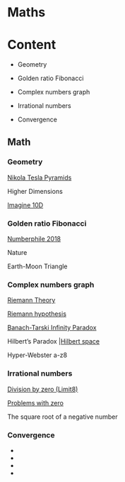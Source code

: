 # Maths

# Content

- Geometry

- Golden ratio Fibonacci

- Complex numbers graph

- Irrational numbers

- Convergence

## Math

### Geometry

[Nikola Tesla Pyramids](https://www.youtube.com/watch?v=Ft1waA3p2_w)

Higher Dimensions

[Imagine 10D](https://www.youtube.com/watch?v=0ca4miMMaCE)

### Golden ratio Fibonacci

[Numberphile 2018](https://www.youtube.com/watch?v=sj8Sg8qnjOg)

Nature

Earth-Moon Triangle

### Complex numbers graph

[Riemann Theory](https://www.youtube.com/watch?v=d6c6uIyieoo)

[Riemann hypothesis](https://en.wikipedia.org/wiki/Riemann_hypothesis)

[Banach-Tarski Infinity
Paradox](https://www.youtube.com/watch?v=s86-Z-CbaHA)

Hilbert’s Paradox |[Hilbert
space](https://en.wikipedia.org/wiki/Hilbert_space)

Hyper-Webster a-z8

### Irrational numbers

[Division by zero (Limit8)](https://www.youtube.com/watch?v=NKmGVE85GUU)

[Problems with zero](https://www.youtube.com/watch?v=BRRolKTlF6Q)

The square root of a negative number

### Convergence

-
-
-
-
